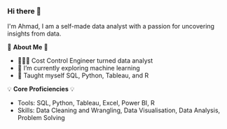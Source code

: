 ### Hi there 👋

I'm Ahmad, I am a self-made data analyst with a passion for uncovering insights from data.


🤝 **About Me** 🤝

- 👩🏻‍💻 Cost Control Engineer turned data analyst
- 🌱 I’m currently exploring machine learning
- 📝 Taught myself SQL, Python, Tableau, and R


💡 **Core Proficiencies** 💡

* Tools: SQL, Python, Tableau, Excel, Power BI, R
* Skills: Data Cleaning and Wrangling, Data Visualisation, Data Analysis, Problem Solving
